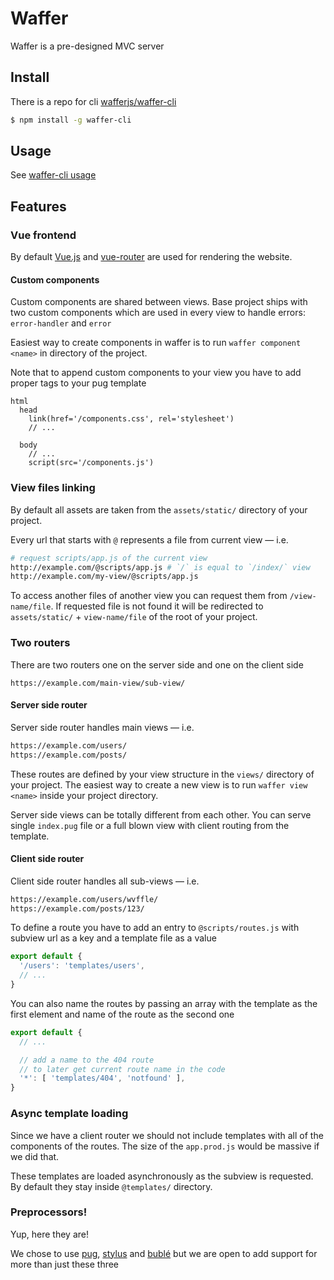 # Waffer
Waffer is a pre-designed MVC server

## Install
There is a repo for cli [wafferjs/waffer-cli](https://github.com/wafferjs/waffer-cli)

```sh
$ npm install -g waffer-cli
```

## Usage
See [waffer-cli usage](https://github.com/wafferjs/waffer-cli#Usage)

## Features

### Vue frontend
By default [Vue.js](https://vuejs.org/) and [vue-router](https://router.vuejs.org/) are used for rendering the website.

#### Custom components
Custom components are shared between views. Base project ships with two custom components which are used in every view to handle errors: `error-handler` and `error`

Easiest way to create components in waffer is to run `waffer component <name>` in directory of the project.

Note that to append custom components to your view you have to add proper tags to your pug template
```pug
html
  head
    link(href='/components.css', rel='stylesheet')
    // ...

  body
    // ...
    script(src='/components.js')

```

### View files linking
By default all assets are taken from the `assets/static/` directory of your project.

Every url that starts with `@` represents a file from current view &mdash; i.e.
```sh
# request scripts/app.js of the current view
http://example.com/@scripts/app.js # `/` is equal to `/index/` view
http://example.com/my-view/@scripts/app.js
```

To access another files of another view you can request them from `/view-name/file`. If requested file is not found it will be redirected to `assets/static/` + `view-name/file` of the root of your project.

### Two routers
There are two routers one on the server side and one on the client side

```
https://example.com/main-view/sub-view/
```

#### Server side router
Server side router handles main views &mdash; i.e.
```sh
https://example.com/users/
https://example.com/posts/
```

These routes are defined by your view structure in the `views/` directory of your project. The easiest way to create a new view is to run `waffer view <name>` inside your project directory.

Server side views can be totally different from each other. You can serve single `index.pug` file or a full blown view with client routing from the template.

#### Client side router
Client side router handles all sub-views &mdash; i.e.
```sh
https://example.com/users/wvffle/
https://example.com/posts/123/
```

To define a route you have to add an entry to `@scripts/routes.js` with subview url as a key and a template file as a value
```js
export default {
  '/users': 'templates/users',
  // ...
}
```

You can also name the routes by passing an array with the template as the first element and name of the route as the second one
```js
export default {
  // ...

  // add a name to the 404 route
  // to later get current route name in the code
  '*': [ 'templates/404', 'notfound' ],
}
```

### Async template loading
Since we have a client router we should not include templates with all of the components of the routes. The size of the `app.prod.js` would be massive if we did that.

These templates are loaded asynchronously as the subview is requested. By default they stay inside `@templates/` directory.

### Preprocessors!
Yup, here they are!

We chose to use [pug](https://pugjs.org/), [stylus](http://stylus-lang.com/) and [bublé](https://buble.surge.sh/) but we are open to add support for more than just these three
